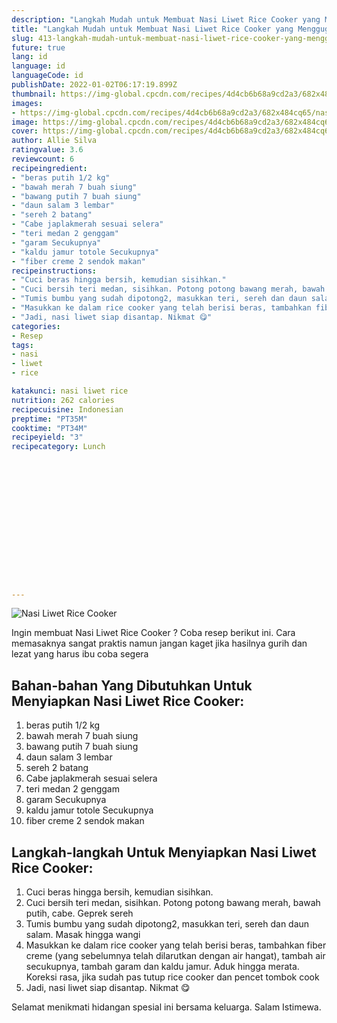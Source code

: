 ```yaml
---
description: "Langkah Mudah untuk Membuat Nasi Liwet Rice Cooker yang Menggugah Selera"
title: "Langkah Mudah untuk Membuat Nasi Liwet Rice Cooker yang Menggugah Selera"
slug: 413-langkah-mudah-untuk-membuat-nasi-liwet-rice-cooker-yang-menggugah-selera
future: true
lang: id
language: id
languageCode: id
publishDate: 2022-01-02T06:17:19.899Z 
thumbnail: https://img-global.cpcdn.com/recipes/4d4cb6b68a9cd2a3/682x484cq65/nasi-liwet-rice-cooker-foto-resep-utama.webp
images:
- https://img-global.cpcdn.com/recipes/4d4cb6b68a9cd2a3/682x484cq65/nasi-liwet-rice-cooker-foto-resep-utama.webp
image: https://img-global.cpcdn.com/recipes/4d4cb6b68a9cd2a3/682x484cq65/nasi-liwet-rice-cooker-foto-resep-utama.webp
cover: https://img-global.cpcdn.com/recipes/4d4cb6b68a9cd2a3/682x484cq65/nasi-liwet-rice-cooker-foto-resep-utama.webp
author: Allie Silva
ratingvalue: 3.6
reviewcount: 6
recipeingredient:
- "beras putih 1/2 kg"
- "bawah merah 7 buah siung"
- "bawang putih 7 buah siung"
- "daun salam 3 lembar"
- "sereh 2 batang"
- "Cabe japlakmerah sesuai selera"
- "teri medan 2 genggam"
- "garam Secukupnya"
- "kaldu jamur totole Secukupnya"
- "fiber creme 2 sendok makan"
recipeinstructions:
- "Cuci beras hingga bersih, kemudian sisihkan."
- "Cuci bersih teri medan, sisihkan. Potong potong bawang merah, bawah putih, cabe. Geprek sereh"
- "Tumis bumbu yang sudah dipotong2, masukkan teri, sereh dan daun salam. Masak hingga wangi"
- "Masukkan ke dalam rice cooker yang telah berisi beras, tambahkan fiber creme (yang sebelumnya telah dilarutkan dengan air hangat), tambah air secukupnya, tambah garam dan kaldu jamur. Aduk hingga merata. Koreksi rasa, jika sudah pas tutup rice cooker dan pencet tombok cook"
- "Jadi, nasi liwet siap disantap. Nikmat 😋"
categories:
- Resep
tags:
- nasi
- liwet
- rice

katakunci: nasi liwet rice 
nutrition: 262 calories
recipecuisine: Indonesian
preptime: "PT35M"
cooktime: "PT34M"
recipeyield: "3"
recipecategory: Lunch


     
    
    
    
    
    
    
    
    
    
    
      
    
---
```



![Nasi Liwet Rice Cooker](https://img-global.cpcdn.com/recipes/4d4cb6b68a9cd2a3/682x484cq65/nasi-liwet-rice-cooker-foto-resep-utama.webp)

Ingin membuat Nasi Liwet Rice Cooker ? Coba resep berikut ini. Cara memasaknya sangat praktis namun jangan kaget jika hasilnya gurih dan lezat yang harus ibu coba segera

<!--inarticleads1-->

## Bahan-bahan Yang Dibutuhkan Untuk Menyiapkan Nasi Liwet Rice Cooker:

1. beras putih 1/2 kg
1. bawah merah 7 buah siung
1. bawang putih 7 buah siung
1. daun salam 3 lembar
1. sereh 2 batang
1. Cabe japlakmerah sesuai selera
1. teri medan 2 genggam
1. garam Secukupnya
1. kaldu jamur totole Secukupnya
1. fiber creme 2 sendok makan



<!--inarticleads2-->

## Langkah-langkah Untuk Menyiapkan Nasi Liwet Rice Cooker:

1. Cuci beras hingga bersih, kemudian sisihkan.
1. Cuci bersih teri medan, sisihkan. Potong potong bawang merah, bawah putih, cabe. Geprek sereh
1. Tumis bumbu yang sudah dipotong2, masukkan teri, sereh dan daun salam. Masak hingga wangi
1. Masukkan ke dalam rice cooker yang telah berisi beras, tambahkan fiber creme (yang sebelumnya telah dilarutkan dengan air hangat), tambah air secukupnya, tambah garam dan kaldu jamur. Aduk hingga merata. Koreksi rasa, jika sudah pas tutup rice cooker dan pencet tombok cook
1. Jadi, nasi liwet siap disantap. Nikmat 😋




Selamat menikmati hidangan spesial ini bersama keluarga. Salam Istimewa.
